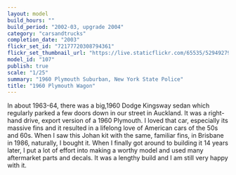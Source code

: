 ```yaml
---
layout: model
build_hours: ""
build_period: "2002-03, upgrade 2004"
category: "carsandtrucks"
completion_date: "2003"
flickr_set_id: "72177720308794361"
flickr_set_thumbnail_url: "https://live.staticflickr.com/65535/52949279385_f089ec9abd_m.jpg"
model_id: "107"
publish: true
scale: "1/25"
summary: "1960 Plymouth Suburban, New York State Police"
title: "1960 Plymouth Wagon"
---
```


In about 1963-64, there was a big,1960 Dodge Kingsway sedan which regularly parked a few doors down in our street in Auckland. It was a right-hand drive, export version of a 1960 Plymouth. I loved that car, especially its massive fins and it resulted in a lifelong love of American cars of the 50s and 60s. When I saw this Johan kit with the same, familiar fins, in Brisbane in 1986, naturally, I bought it. When I finally got around to building it 14 years later, I put a lot of effort into making a worthy model and used many aftermarket parts and decals. It was a lengthy build and I am still very happy with it.
